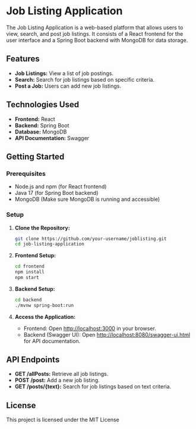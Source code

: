 # Job Listing Application

The Job Listing Application is a web-based platform that allows users to view, search, and post job listings. It consists of a React frontend for the user interface and a Spring Boot backend with MongoDB for data storage.

## Features

- **Job Listings:** View a list of job postings.
- **Search:** Search for job listings based on specific criteria.
- **Post a Job:** Users can add new job listings.

## Technologies Used

- **Frontend:** React
- **Backend:** Spring Boot
- **Database:** MongoDB
- **API Documentation:** Swagger

## Getting Started

### Prerequisites

- Node.js and npm (for React frontend)
- Java 17 (for Spring Boot backend)
- MongoDB (Make sure MongoDB is running and accessible)

### Setup

1. **Clone the Repository:**

   ```bash
   git clone https://github.com/your-username/joblisting.git
   cd job-listing-application
   ```

2. **Frontend Setup:**

   ```bash
   cd frontend
   npm install
   npm start
   ```

3. **Backend Setup:**

   ```bash
   cd backend
   ./mvnw spring-boot:run
   ```

4. **Access the Application:**
   - Frontend: Open [http://localhost:3000](http://localhost:3000) in your browser.
   - Backend (Swagger UI): Open [http://localhost:8080/swagger-ui.html](http://localhost:8080/swagger-ui.html) for API documentation.

## API Endpoints

- **GET /allPosts:** Retrieve all job listings.
- **POST /post:** Add a new job listing.
- **GET /posts/{text}:** Search for job listings based on text criteria.

## License

This project is licensed under the MIT License
